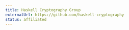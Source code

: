 ```yaml
---
title: Haskell Cryptography Group
externalUrl: https://github.com/haskell-cryptography
status: affiliated
---
```

